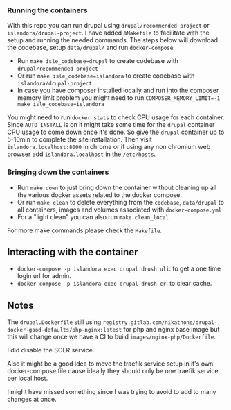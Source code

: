 ### Running the containers

With this repo you can run drupal using `drupal/recommended-project` or `islandora/drupal-project`. I have added a`Makefile` to facilitate with the setup and running the needed commands. The steps below will download the codebase, setup `data/drupal/` and run `docker-compose`.

- Run  `make isle_codebase=drupal` to create codebase with `drupal/recommended-project`
- Or run `make isle_codebase=islandora` to create codebase with `islandora/drupal-project`
- In case you have composer installed locally and run into the composer memory limit problem you might need to run `COMPOSER_MEMORY_LIMIT=-1 make isle_codebase=islandora`

You might need to run `docker stats` to check CPU usage for each container. Since `AUTO_INSTALL` is on it might take some time for the `drupal` container CPU usage to come down once it's done. So give the `drupal` container up to 5-10min to complete the site installation. Then visit `islandora.localhost:8000` in chrome or if using any non chromium web browser add `islandora.localhost` in the `/etc/hosts`.

### Bringing down the containers

- Run `make down` to just bring down the container without cleaning up all the various docker assets related to the docker compose.
- Or run `make clean` to delete everything from the `codebase`, `data/drupal` to all containers, images and volumes associated with `docker-compose.yml`
- For a "light clean" you can also run `make clean_local`

For more make commands please check the `Makefile`.

## Interacting with the container

- `docker-compose -p islandora exec drupal drush uli`: to get a one time login url for admin.
- `docker-compose -p islandora exec drupal drush cr`: to clear cache.

## Notes

The `drupal.Dockerfile` still using `registry.gitlab.com/nikathone/drupal-docker-good-defaults/php-nginx:latest` for php and nginx base image but this will change once we have a CI to build `images/nginx-php/Dockerfile`.

I did disable the SOLR service.

Also it might be a good idea to move the traefik service setup in it's own docker-compose file cause ideally they should only be one traefik service per local host.

I might have missed something since I was trying to avoid to add to many changes at once.

